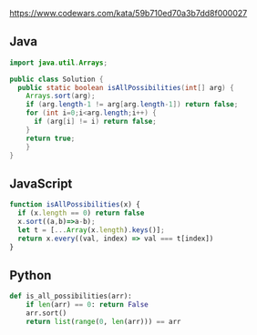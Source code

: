 https://www.codewars.com/kata/59b710ed70a3b7dd8f000027

## Java
```java
import java.util.Arrays;

public class Solution {
  public static boolean isAllPossibilities(int[] arg) {
    Arrays.sort(arg);
    if (arg.length-1 != arg[arg.length-1]) return false;
    for (int i=0;i<arg.length;i++) {
      if (arg[i] != i) return false;
    }
    return true;
	}
}
```

## JavaScript
```js
function isAllPossibilities(x) {
  if (x.length == 0) return false
  x.sort((a,b)=>a-b);
  let t = [...Array(x.length).keys()];
  return x.every((val, index) => val === t[index])
}
```

## Python
```python
def is_all_possibilities(arr):
    if len(arr) == 0: return False
    arr.sort()
    return list(range(0, len(arr))) == arr
```